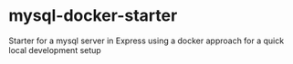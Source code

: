 # mysql-docker-starter
Starter for a mysql server in Express using a docker approach for a quick local development setup
